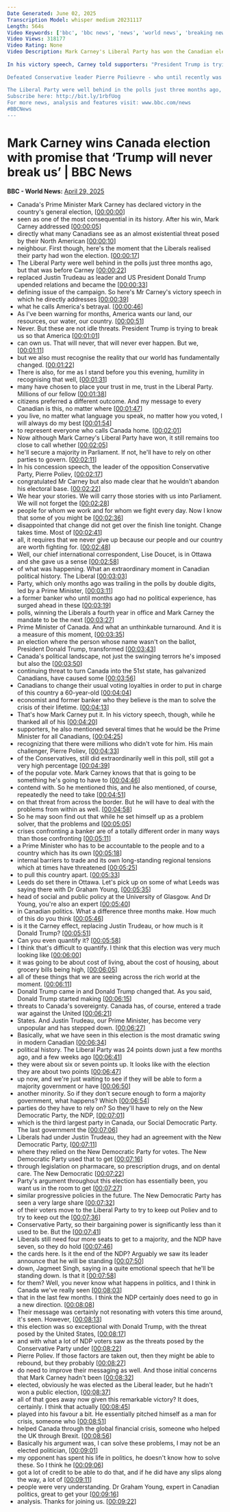 ```yaml
---
Date Generated: June 02, 2025
Transcription Model: whisper medium 20231117
Length: 564s
Video Keywords: ['bbc', 'bbc news', 'news', 'world news', 'breaking news', 'us news', 'world', 'america', 'usa', 'usa news', 'india news']
Video Views: 318177
Video Rating: None
Video Description: Mark Carney's Liberal Party has won the Canadian election in a remarkable turnaround for the centre-left party.
 
In his victory speech, Carney told supporters: "President Trump is trying to break us so that America can own us - that will never ever happen.”
 
Defeated Conservative leader Pierre Poilievre - who until recently was expected to become the next PM - is projected to lose his seat.
 
The Liberal Party were well behind in the polls just three months ago, before Carney replaced Justin Trudeau as leader, and US President Trump upended relations and became the defining issue of the campaign.
Subscribe here: http://bit.ly/1rbfUog
For more news, analysis and features visit: www.bbc.com/news 
#BBCNews
---
```


# Mark Carney wins Canada election with promise that ‘Trump will never break us’ | BBC News
**BBC - World News:** [April 29, 2025](https://www.youtube.com/watch?v=paknNaUjj4g)
*  Canada's Prime Minister Mark Carney has declared victory in the country's general election, [[00:00:00](https://www.youtube.com/watch?v=paknNaUjj4g&t=0.0s)]
*  seen as one of the most consequential in its history. After his win, Mark Carney addressed [[00:00:05](https://www.youtube.com/watch?v=paknNaUjj4g&t=5.5200000000000005s)]
*  directly what many Canadians see as an almost existential threat posed by their North American [[00:00:10](https://www.youtube.com/watch?v=paknNaUjj4g&t=10.72s)]
*  neighbour. First though, here's the moment that the Liberals realised their party had won the election. [[00:00:17](https://www.youtube.com/watch?v=paknNaUjj4g&t=17.12s)]
*  The Liberal Party were well behind in the polls just three months ago, but that was before Carney [[00:00:22](https://www.youtube.com/watch?v=paknNaUjj4g&t=22.16s)]
*  replaced Justin Trudeau as leader and US President Donald Trump upended relations and became the [[00:00:33](https://www.youtube.com/watch?v=paknNaUjj4g&t=33.76s)]
*  defining issue of the campaign. So here's Mr Carney's victory speech in which he directly addresses [[00:00:39](https://www.youtube.com/watch?v=paknNaUjj4g&t=39.6s)]
*  what he calls America's betrayal. [[00:00:46](https://www.youtube.com/watch?v=paknNaUjj4g&t=46.559999999999995s)]
*  As I've been warning for months, America wants our land, our resources, our water, our country. [[00:00:51](https://www.youtube.com/watch?v=paknNaUjj4g&t=51.12s)]
*  Never. But these are not idle threats. President Trump is trying to break us so that America [[00:01:01](https://www.youtube.com/watch?v=paknNaUjj4g&t=61.68s)]
*  can own us. That will never, that will never ever happen. But we, [[00:01:11](https://www.youtube.com/watch?v=paknNaUjj4g&t=71.92s)]
*  but we also must recognise the reality that our world has fundamentally changed. [[00:01:22](https://www.youtube.com/watch?v=paknNaUjj4g&t=82.32000000000001s)]
*  There is also, for me as I stand before you this evening, humility in recognising that well, [[00:01:31](https://www.youtube.com/watch?v=paknNaUjj4g&t=91.28s)]
*  many have chosen to place your trust in me, trust in the Liberal Party. Millions of our fellow [[00:01:38](https://www.youtube.com/watch?v=paknNaUjj4g&t=98.8s)]
*  citizens preferred a different outcome. And my message to every Canadian is this, no matter where [[00:01:47](https://www.youtube.com/watch?v=paknNaUjj4g&t=107.04s)]
*  you live, no matter what language you speak, no matter how you voted, I will always do my best [[00:01:54](https://www.youtube.com/watch?v=paknNaUjj4g&t=114.72s)]
*  to represent everyone who calls Canada home. [[00:02:01](https://www.youtube.com/watch?v=paknNaUjj4g&t=121.28s)]
*  Now although Mark Carney's Liberal Party have won, it still remains too close to call whether [[00:02:05](https://www.youtube.com/watch?v=paknNaUjj4g&t=125.92s)]
*  he'll secure a majority in Parliament. If not, he'll have to rely on other parties to govern. [[00:02:11](https://www.youtube.com/watch?v=paknNaUjj4g&t=131.68s)]
*  In his concession speech, the leader of the opposition Conservative Party, Pierre Poliev, [[00:02:17](https://www.youtube.com/watch?v=paknNaUjj4g&t=137.36s)]
*  congratulated Mr Carney but also made clear that he wouldn't abandon his electoral base. [[00:02:22](https://www.youtube.com/watch?v=paknNaUjj4g&t=142.4s)]
*  We hear your stories. We will carry those stories with us into Parliament. We will not forget the [[00:02:28](https://www.youtube.com/watch?v=paknNaUjj4g&t=148.72s)]
*  people for whom we work and for whom we fight every day. Now I know that some of you might be [[00:02:36](https://www.youtube.com/watch?v=paknNaUjj4g&t=156.0s)]
*  disappointed that change did not get over the finish line tonight. Change takes time. Most of [[00:02:41](https://www.youtube.com/watch?v=paknNaUjj4g&t=161.28s)]
*  all, it requires that we never give up because our people and our country are worth fighting for. [[00:02:48](https://www.youtube.com/watch?v=paknNaUjj4g&t=168.24s)]
*  Well, our chief international correspondent, Lise Doucet, is in Ottawa and she gave us a sense [[00:02:58](https://www.youtube.com/watch?v=paknNaUjj4g&t=178.72s)]
*  of what was happening. What an extraordinary moment in Canadian political history. The Liberal [[00:03:03](https://www.youtube.com/watch?v=paknNaUjj4g&t=183.6s)]
*  Party, which only months ago was trailing in the polls by double digits, led by a Prime Minister, [[00:03:11](https://www.youtube.com/watch?v=paknNaUjj4g&t=191.2s)]
*  a former banker who until months ago had no political experience, has surged ahead in these [[00:03:19](https://www.youtube.com/watch?v=paknNaUjj4g&t=199.68s)]
*  polls, winning the Liberals a fourth year in office and Mark Carney the mandate to be the next [[00:03:27](https://www.youtube.com/watch?v=paknNaUjj4g&t=207.04s)]
*  Prime Minister of Canada. And what an unthinkable turnaround. And it is a measure of this moment, [[00:03:35](https://www.youtube.com/watch?v=paknNaUjj4g&t=215.28s)]
*  an election where the person whose name wasn't on the ballot, President Donald Trump, transformed [[00:03:43](https://www.youtube.com/watch?v=paknNaUjj4g&t=223.28s)]
*  Canada's political landscape, not just the swinging terrors he's imposed but also the [[00:03:50](https://www.youtube.com/watch?v=paknNaUjj4g&t=230.48s)]
*  continuing threat to turn Canada into the 51st state, has galvanized Canadians, have caused some [[00:03:56](https://www.youtube.com/watch?v=paknNaUjj4g&t=236.08s)]
*  Canadians to change their usual voting loyalties in order to put in charge of this country a 60-year-old [[00:04:04](https://www.youtube.com/watch?v=paknNaUjj4g&t=244.16000000000003s)]
*  economist and former banker who they believe is the man to solve the crisis of their lifetime. [[00:04:13](https://www.youtube.com/watch?v=paknNaUjj4g&t=253.20000000000002s)]
*  That's how Mark Carney put it. In his victory speech, though, while he thanked all of his [[00:04:20](https://www.youtube.com/watch?v=paknNaUjj4g&t=260.24s)]
*  supporters, he also mentioned several times that he would be the Prime Minister for all Canadians, [[00:04:25](https://www.youtube.com/watch?v=paknNaUjj4g&t=265.68s)]
*  recognizing that there were millions who didn't vote for him. His main challenger, Pierre Poliev, [[00:04:33](https://www.youtube.com/watch?v=paknNaUjj4g&t=273.44s)]
*  of the Conservatives, still did extraordinarily well in this poll, still got a very high percentage [[00:04:39](https://www.youtube.com/watch?v=paknNaUjj4g&t=279.36s)]
*  of the popular vote. Mark Carney knows that that is going to be something he's going to have to [[00:04:46](https://www.youtube.com/watch?v=paknNaUjj4g&t=286.8s)]
*  contend with. So he mentioned this, and he also mentioned, of course, repeatedly the need to take [[00:04:51](https://www.youtube.com/watch?v=paknNaUjj4g&t=291.92s)]
*  on that threat from across the border. But he will have to deal with the problems from within as well. [[00:04:58](https://www.youtube.com/watch?v=paknNaUjj4g&t=298.08000000000004s)]
*  So he may soon find out that while he set himself up as a problem solver, that the problems and [[00:05:05](https://www.youtube.com/watch?v=paknNaUjj4g&t=305.44s)]
*  crises confronting a banker are of a totally different order in many ways than those confronting [[00:05:11](https://www.youtube.com/watch?v=paknNaUjj4g&t=311.28000000000003s)]
*  a Prime Minister who has to be accountable to the people and to a country which has its own [[00:05:18](https://www.youtube.com/watch?v=paknNaUjj4g&t=318.32s)]
*  internal barriers to trade and its own long-standing regional tensions which at times have threatened [[00:05:25](https://www.youtube.com/watch?v=paknNaUjj4g&t=325.2s)]
*  to pull this country apart. [[00:05:33](https://www.youtube.com/watch?v=paknNaUjj4g&t=333.36s)]
*  Leeds do set there in Ottawa. Let's pick up on some of what Leeds was saying there with Dr Graham Young, [[00:05:35](https://www.youtube.com/watch?v=paknNaUjj4g&t=335.03999999999996s)]
*  head of social and public policy at the University of Glasgow. And Dr Young, you're also an expert [[00:05:40](https://www.youtube.com/watch?v=paknNaUjj4g&t=340.4s)]
*  in Canadian politics. What a difference three months make. How much of this do you think [[00:05:46](https://www.youtube.com/watch?v=paknNaUjj4g&t=346.16s)]
*  is it the Carney effect, replacing Justin Trudeau, or how much is it Donald Trump? [[00:05:51](https://www.youtube.com/watch?v=paknNaUjj4g&t=351.68s)]
*  Can you even quantify it? [[00:05:58](https://www.youtube.com/watch?v=paknNaUjj4g&t=358.40000000000003s)]
*  I think that's difficult to quantify. I think that this election was very much looking like [[00:06:00](https://www.youtube.com/watch?v=paknNaUjj4g&t=360.88000000000005s)]
*  it was going to be about cost of living, about the cost of housing, about grocery bills being high, [[00:06:05](https://www.youtube.com/watch?v=paknNaUjj4g&t=365.36s)]
*  all of these things that we are seeing across the rich world at the moment. [[00:06:11](https://www.youtube.com/watch?v=paknNaUjj4g&t=371.76000000000005s)]
*  Donald Trump came in and Donald Trump changed that. As you said, Donald Trump started making [[00:06:15](https://www.youtube.com/watch?v=paknNaUjj4g&t=375.68s)]
*  threats to Canada's sovereignty. Canada has, of course, entered a trade war against the United [[00:06:21](https://www.youtube.com/watch?v=paknNaUjj4g&t=381.59999999999997s)]
*  States. And Justin Trudeau, our Prime Minister, has become very unpopular and has stepped down. [[00:06:27](https://www.youtube.com/watch?v=paknNaUjj4g&t=387.28s)]
*  Basically, what we have seen in this election is the most dramatic swing in modern Canadian [[00:06:34](https://www.youtube.com/watch?v=paknNaUjj4g&t=394.08s)]
*  political history. The Liberal Party was 24 points down just a few months ago, and a few weeks ago [[00:06:41](https://www.youtube.com/watch?v=paknNaUjj4g&t=401.52s)]
*  they were about six or seven points up. It looks like with the election they are about two points [[00:06:47](https://www.youtube.com/watch?v=paknNaUjj4g&t=407.03999999999996s)]
*  up now, and we're just waiting to see if they will be able to form a majority government or have [[00:06:50](https://www.youtube.com/watch?v=paknNaUjj4g&t=410.56s)]
*  another minority. So if they don't secure enough to form a majority government, what happens? Which [[00:06:54](https://www.youtube.com/watch?v=paknNaUjj4g&t=414.64s)]
*  parties do they have to rely on? So they'll have to rely on the New Democratic Party, the NDP, [[00:07:01](https://www.youtube.com/watch?v=paknNaUjj4g&t=421.2s)]
*  which is the third largest party in Canada, our Social Democratic Party. The last government the [[00:07:06](https://www.youtube.com/watch?v=paknNaUjj4g&t=426.88s)]
*  Liberals had under Justin Trudeau, they had an agreement with the New Democratic Party, [[00:07:11](https://www.youtube.com/watch?v=paknNaUjj4g&t=431.68s)]
*  where they relied on the New Democratic Party for votes. The New Democratic Party used that to get [[00:07:16](https://www.youtube.com/watch?v=paknNaUjj4g&t=436.4s)]
*  through legislation on pharmacare, so prescription drugs, and on dental care. The New Democratic [[00:07:22](https://www.youtube.com/watch?v=paknNaUjj4g&t=442.24s)]
*  Party's argument throughout this election has essentially been, you want us in the room to get [[00:07:27](https://www.youtube.com/watch?v=paknNaUjj4g&t=447.2s)]
*  similar progressive policies in the future. The New Democratic Party has seen a very large share [[00:07:32](https://www.youtube.com/watch?v=paknNaUjj4g&t=452.0s)]
*  of their voters move to the Liberal Party to try to keep out Poliev and to try to keep out the [[00:07:36](https://www.youtube.com/watch?v=paknNaUjj4g&t=456.56s)]
*  Conservative Party, so their bargaining power is significantly less than it used to be. But the [[00:07:41](https://www.youtube.com/watch?v=paknNaUjj4g&t=461.52s)]
*  Liberals still need four more seats to get to a majority, and the NDP have seven, so they do hold [[00:07:46](https://www.youtube.com/watch?v=paknNaUjj4g&t=466.4s)]
*  the cards here. Is it the end of the NDP? Arguably we saw its leader announce that he will be standing [[00:07:50](https://www.youtube.com/watch?v=paknNaUjj4g&t=470.64s)]
*  down, Jagmeet Singh, saying in a quite emotional speech that he'll be standing down. Is that it [[00:07:58](https://www.youtube.com/watch?v=paknNaUjj4g&t=478.0s)]
*  for them? Well, you never know what happens in politics, and I think in Canada we've really seen [[00:08:03](https://www.youtube.com/watch?v=paknNaUjj4g&t=483.28s)]
*  that in the last few months. I think the NDP certainly does need to go in a new direction. [[00:08:08](https://www.youtube.com/watch?v=paknNaUjj4g&t=488.71999999999997s)]
*  Their message was certainly not resonating with voters this time around, it's seen. However, [[00:08:13](https://www.youtube.com/watch?v=paknNaUjj4g&t=493.2s)]
*  this election was so exceptional with Donald Trump, with the threat posed by the United States, [[00:08:17](https://www.youtube.com/watch?v=paknNaUjj4g&t=497.84s)]
*  and with what a lot of NDP voters saw as the threats posed by the Conservative Party under [[00:08:22](https://www.youtube.com/watch?v=paknNaUjj4g&t=502.47999999999996s)]
*  Pierre Poliev. If those factors are taken out, then they might be able to rebound, but they probably [[00:08:27](https://www.youtube.com/watch?v=paknNaUjj4g&t=507.11999999999995s)]
*  do need to improve their messaging as well. And those initial concerns that Mark Carney hadn't been [[00:08:32](https://www.youtube.com/watch?v=paknNaUjj4g&t=512.16s)]
*  elected, obviously he was elected as the Liberal leader, but he hadn't won a public election, [[00:08:37](https://www.youtube.com/watch?v=paknNaUjj4g&t=517.92s)]
*  all of that goes away now given this remarkable victory? It does, certainly. I think that actually [[00:08:45](https://www.youtube.com/watch?v=paknNaUjj4g&t=525.1999999999999s)]
*  played into his favour a bit. He essentially pitched himself as a man for crisis, someone who [[00:08:51](https://www.youtube.com/watch?v=paknNaUjj4g&t=531.12s)]
*  helped Canada through the global financial crisis, someone who helped the UK through Brexit. [[00:08:56](https://www.youtube.com/watch?v=paknNaUjj4g&t=536.56s)]
*  Basically his argument was, I can solve these problems, I may not be an elected politician, [[00:09:01](https://www.youtube.com/watch?v=paknNaUjj4g&t=541.76s)]
*  my opponent has spent his life in politics, he doesn't know how to solve these. So I think he [[00:09:06](https://www.youtube.com/watch?v=paknNaUjj4g&t=546.72s)]
*  got a lot of credit to be able to do that, and if he did have any slips along the way, a lot of [[00:09:11](https://www.youtube.com/watch?v=paknNaUjj4g&t=551.12s)]
*  people were very understanding. Dr Graham Young, expert in Canadian politics, great to get your [[00:09:16](https://www.youtube.com/watch?v=paknNaUjj4g&t=556.96s)]
*  analysis. Thanks for joining us. [[00:09:22](https://www.youtube.com/watch?v=paknNaUjj4g&t=562.24s)]
